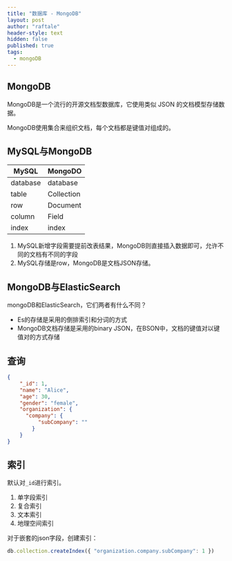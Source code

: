```yaml
---
title: "数据库 - MongoDB"
layout: post
author: "raftale"
header-style: text
hidden: false
published: true
tags:
  - mongoDB
---
```


## MongoDB
MongoDB是一个流行的开源文档型数据库，它使用类似 JSON 的文档模型存储数据。

MongoDB使用集合来组织文档，每个文档都是键值对组成的。


## MySQL与MongoDB
| MySQL    | MongoDO    |
|----------|------------|
| database | database   |
| table    | Collection |
| row      | Document   |
| column   | Field      |
| index    | index      |

1. MySQL新增字段需要提前改表结果，MongoDB则直接插入数据即可，允许不同的文档有不同的字段
2. MySQL存储是row，MongoDB是文档JSON存储。
## MongoDB与ElasticSearch
mongoDB和ElasticSearch，它们两者有什么不同？
- Es的存储是采用的倒排索引和分词的方式
- MongoDB文档存储是采用的binary JSON，在BSON中，文档的键值对以键值对的方式存储

## 查询
```json
{
    "_id": 1,
    "name": "Alice",
    "age": 30,
    "gender": "female", 
    "organization": {
      "company": {
          "subCompany": ""
        }
    }
}
```

## 索引
默认对`_id`进行索引。
1. 单字段索引
2. 复合索引
3. 文本索引
4. 地理空间索引

对于嵌套的json字段，创建索引：
```js
db.collection.createIndex({ "organization.company.subCompany": 1 })
```
 
